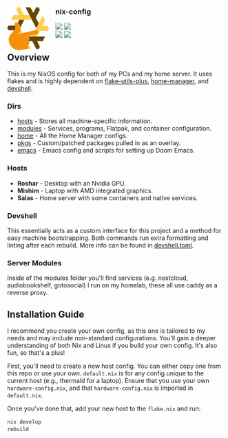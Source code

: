 <div>
  <img src=".github/logo.png" height="100" align="left" style="padding-right:15px;"/>
  <div>
    <h3>nix-config</h3>
      <img src="https://img.shields.io/github/stars/bezmuth/nix-config?color=FFEC27&labelColor=161616&style=for-the-badge">
          <img src="https://img.shields.io/github/license/bezmuth/nix-config?color=00E436&labelColor=161616&style=for-the-badge">
      <br/>
      <img src="https://img.shields.io/github/repo-size/bezmuth/nix-config?color=FFA300&labelColor=161616&style=for-the-badge">
    <img src="https://img.shields.io/badge/created_in-my_basement-black?color=29ADFF&labelColor=161616&style=for-the-badge"">
  </div>
</div>

<p></p>

## Overview  
This is my NixOS config for both of my PCs and my home server. It uses flakes and is highly dependent on [flake-utils-plus](https://github.com/gytis-ivaskevicius/flake-utils-plus), [home-manager](https://github.com/nix-community/home-manager), and [devshell](https://github.com/numtide/devshell).

### Dirs  
- [hosts](/hosts) - Stores all machine-specific information.  
- [modules](/modules) - Services, programs, Flatpak, and container configuration.  
- [home](/home) - All the Home Manager configs.  
- [pkgs](/pkgs) - Custom/patched packages pulled in as an overlay.  
- [emacs](/home/emacs/) - Emacs config and scripts for setting up Doom Emacs.  

### Hosts  
- **Roshar** - Desktop with an Nvidia GPU.  
- **Mishim** - Laptop with AMD integrated graphics.  
- **Salas** - Home server with some containers and native services.  

### Devshell  
This essentially acts as a custom interface for this project and a method for easy machine bootstrapping. Both commands run extra formatting and linting after each rebuild. More info can be found in [devshell.toml](/devshell.toml).

### Server Modules
Inside of the modules folder you'll find services (e.g. nextcloud, audiobookshelf, gotosocial) I run on my homelab, these all use caddy as a reverse proxy.

## Installation Guide  
I recommend you create your own config, as this one is tailored to my needs and may include non-standard configurations. You'll gain a deeper understanding of both Nix and Linux if you build your own config. It's also fun, so that's a plus!

First, you'll need to create a new host config. You can either copy one from this repo or use your own. `default.nix` is for any config unique to the current host (e.g., thermald for a laptop). Ensure that you use your own `hardware-config.nix`, and that `hardware-config.nix` is imported in `default.nix`.

Once you've done that, add your new host to the `flake.nix` and run:
```bash
nix develop
rebuild
